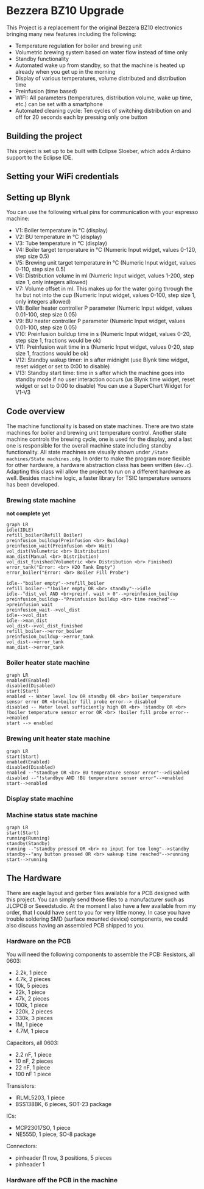 # Bezzera BZ10 Upgrade
This Project is a replacement for the original Bezzera BZ10 electronics bringing many new features including the following:
- Temperature regulation for boiler and brewing unit
- Volumetric brewing system based on water flow instead of time only
- Standby functionality
- Automated wake up from standby, so that the machine is heated up already when you get up in the morning
- Display of various temperatures, volume distributed and distribution time
- Preinfusion (time based)
- WIFI: All parameters (temperatures, distribution volume, wake up time, etc.) can be set with a smartphone
- Automated cleaning cycle: Ten cycles of switching distribution on and off for 20 seconds each by pressing only one button

## Building the project
This project is set up to be built with Eclipse Sloeber, which adds Arduino support to the Eclipse IDE.
## Setting your WiFi credentials
## Setting up Blynk
You can use the following virtual pins for communication with your espresso machine:
- V1: Boiler temperature in °C (display)
- V2: BU temperature in °C (display)
- V3: Tube temperature in °C (display)
- V4: Boiler target temperature in °C (Numeric Input widget, values 0-120, step size 0.5)
- V5: Brewing unit target temperature in °C (Numeric Input widget, values 0-110, step size 0.5)
- V6: Distribution volume in ml (Numeric Input widget, values 1-200, step size 1, only integers allowed)
- V7: Volume offset in ml. This makes up for the water going through the hx but not into the cup (Numeric Input widget, values 0-100, step size 1, only integers allowed)
- V8: Boiler heater controller P parameter (Numeric Input widget, values 0.01-100, step size 0.05)
- V9: BU heater controller P parameter (Numeric Input widget, values 0.01-100, step size 0.05)
- V10: Preinfusion buildup time in s (Numeric Input widget, values 0-20, step size 1, fractions would be ok)
- V11: Preinfusion wait time in s (Numeric Input widget, values 0-20, step size 1, fractions would be ok)
- V12: Standby wakup timer: in s after midnight (use Blynk time widget, reset widget or set to 0:00 to disable)
- V13: Standby start time: time in s after which the machine goes into standby mode if no user interaction occurs (us Blynk time widget, reset widget or set to 0:00 to disable)
You can use a SuperChart Widget for V1-V3
## Code overview
The machine functionality is based on state machines. There are two state machines for boiler and brewing unit temperature control. Another state machine controls the brewing cycle, one is used for the display, and a last one is responsible for the overall machine state including standby functionality. All state machines are visually shown under `/State machines/State machines.odg`. 
In order to make the program more flexible for other hardware, a hardware abstraction class has been written (`dev.c`). Adapting this class will allow the project to run on a different hardware as well.
Besides machine logic, a faster library for TSIC temperature sensors has been developed.
### Brewing state machine
**not complete yet**
```mermaid
graph LR
idle(IDLE)
refill_boiler(Refill Boiler)
preinfusion_buildup(Preinfusion <br> Buildup)
preinfusion_wait(Preinfusion <br> Wait)
vol_dist(Volumetric <br> Distribution)
man_dist(Manual <br> Distribution)
vol_dist_finished(Volumetric <br> Distribution <br> Finished)
error_tank("Error: <br> H2O Tank Empty")
error_boiler("Error: <br> Boiler Fill Probe")

idle--"boiler empty"-->refill_boiler
refill_boiler--"!boiler empty OR <br> standby"-->idle
idle--"dist_vol AND <br>preinf. wait > 0"-->preinfusion_buildup
preinfusion_buildup--"Preinfusion buildup <br> time reached"-->preinfusion_wait
preinfusion_wait-->vol_dist
idle-->vol_dist
idle-->man_dist
vol_dist-->vol_dist_finished
refill_boiler-->error_boiler
preinfusion_buildup-->error_tank
vol_dist-->error_tank
man_dist-->error_tank

```
### Boiler heater state machine
```mermaid
graph LR
enabled(Enabled)
disabled(Disabled)
start(Start)
enabled -- Water level low OR standby OR <br> boiler temperature sensor error OR <br>boiler fill probe error--> disabled
disabled -- Water level sufficiently high OR <br> !standby OR <br> !boiler temperature sensor error OR <br> !boiler fill probe error-->enabled
start --> enabled
```
### Brewing unit heater state machine
```mermaid
graph LR
start(Start)
enabled(Enabled)
disabled(Disabled)
enabled --"standbye OR <br> BU temperature sensor error"-->disabled
disabled --"!standbye AND !BU temperature sensor error"-->enabled
start-->enabled
```
### Display state machine
### Machine status state machine
```mermaid
graph LR
start(Start)
running(Running)
standby(Standby)
running --"standby pressed OR <br> no input for too long"-->standby
standby--"any button pressed OR <br> wakeup time reached"-->running
start-->running
```

## The Hardware
There are eagle layout and gerber files available for a PCB designed with this project. You can simply send those files to a manufacturer such as JLCPCB or Seeedstudio. At the moment I also have a few available from my order, that I could have sent to you for very little money. In case you have trouble soldering SMD (surface mounted device) components, we could also discuss having an assembled PCB shipped to you.
### Hardware on the PCB
You will need the following components to assemble the PCB:
Resistors, all 0603:
- 2.2k, 1 piece
- 4.7k, 2 pieces
- 10k, 5 pieces
- 22k, 1 piece
- 47k, 2 pieces
- 100k, 1 piece
- 220k, 2 pieces
- 330k, 3 pieces
- 1M, 1 piece
- 4.7M, 1 piece

Capacitors, all 0603:
- 2.2 nF, 1 piece
- 10 nF, 2 pieces
- 22 nF, 1 piece
- 100 nF 1 piece

Transistors:
- IRLML5203, 1 piece
- BSS138BK, 6 pieces, SOT-23 package

ICs:
- MCP23017SO, 1 piece
- NE555D, 1 piece, SO-8 package

Connectors:
- pinheader (1 row, 3 positions, 5 pieces
- pinheader 1
### Hardware off the PCB in the machine
<!--stackedit_data:
eyJoaXN0b3J5IjpbODcxODgzOTkwLC01Mzk4MTQ4MDMsMjc5OD
gwMzgxLC0xNzEyNTQ3ODQsMjExNDI2Mjc1MCwtMTY1MDEyODAw
NV19
-->